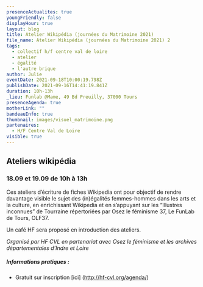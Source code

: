 ```yaml
---
presenceActualites: true
youngFriendly: false
displayHour: true
layout: blog
title: Atelier Wikipédia (journées du Matrimoine 2021)
file_name: Atelier Wikipédia (journées du Matrimoine 2021) 2
tags:
  - collectif h/f centre val de loire
  - atelier
  - égalité
  - l'autre brique
author: Julie
eventDate: 2021-09-18T10:00:19.798Z
publishDate: 2021-09-16T14:41:19.841Z
duration: 10h-13h
_lieu: Funlab @Mame, 49 Bd Preuilly, 37000 Tours
presenceAgenda: true
motherLink: ""
bandeauInfo: true
thumbnail: images/visuel_matrimoine.png
partenaires:
  - H/F Centre Val de Loire
visible: true
---
```

## Ateliers wikipédia
### 18.09 et 19.09 de 10h à 13h

Ces ateliers d’écriture de fiches Wikipedia ont pour objectif de rendre davantage visible le sujet des (in)égalités femmes-hommes dans les arts et la culture, en enrichissant Wikipedia et en s’appuyant sur les “Illustres inconnues” de Tourraine répertoriées par Osez le féminisme 37, Le FunLab de Tours, OLF37.

Un café HF sera proposé en introduction des ateliers.

*Organisé par HF CVL en partenariat avec Osez le féminisme
et les archives départementales d’Indre et Loire*

##### Informations pratiques : 
* Gratuit sur inscription [ici] (http://hf-cvl.org/agenda/)